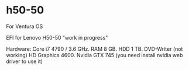 # h50-50

For Ventura OS

EFI for Lenovo H50-50 "work in progress"

Hardware:
Core i7 4790 / 3.6 GHz.
RAM 8 GB.
HDD 1 TB.
DVD-Writer (not working)
HD Graphics 4600.
Nvidia GTX 745 (you need install nvidia web driver to use it)
